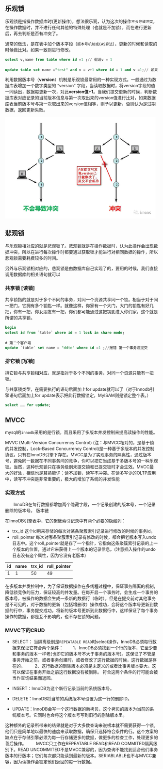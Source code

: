 ## 乐观锁

乐观锁是指操作数据库时(更新操作)，想法很乐观，认为这次的操作`不会导致冲突`，在操作数据时，并不进行任何其他的特殊处理（也就是不加锁），而在进行更新后，再去判断是否有冲突了。

通常的做法，是在表中加个版本字段（`版本号机制或CAS算法`），更新的时候和读取的时候做比对。如果一致则进行修改。

```sql
select v,name from table where id =1 ;// 假设v = 1

update table set name ="test" and v = v+1 where id = 1 and v =1;// 如果v之前有过修改，则此次修改失败。
```

利用数据版本号（**version**）机制是乐观锁最常用的一种实现方式。一般通过为数据库表增加一个数字类型的 “version” 字段，当读取数据时，将version字段的值一同读出，数据每更新一次，对此**version值+1**。当我们提交更新的时候，判断数据库表对应记录的当前版本信息与第一次取出来的version值进行比对，如果数据库表当前版本号与第一次取出来的version值相等，则予以更新，否则认为是过期数据，返回更新失败。

<img src=".img/4461377-d7472568e615e335.png" alt="img" style="zoom:67%;" />

## 悲观锁

与乐观锁相对应的就是悲观锁了。悲观锁就是在操作数据时，认为此操作会出现数据冲突，所以在进行每次操作时都要通过获取锁才能进行对相同数据的操作，所以悲观锁需要耗费较多的时间。

另外与乐观锁相对应的，悲观锁是由数据库自己实现了的，要用的时候，我们直接调用数据库的相关语句就可以

### 共享锁 [读锁]

共享锁指的就是对于多个不同的事务，对同一个资源共享同一个锁。相当于对于同一把门，它拥有多个钥匙一样。就像这样，你家有一个大门，大门的钥匙有好几把，你有一把，你女朋友有一把，你们都可能通过这把钥匙进入你们家，这个就是所谓的共享锁。

```sql
begin
select id from `table` where id = 1 lock in share mode;

# 第二个客户端
update `table` set name = "ddte" where id =1 ;//报错 第一个事务没提交
```

### 排它锁 [写锁]

排它锁与共享锁相对应，就是指对于多个不同的事务，对同一个资源只能有一把锁。

与共享锁类型，在需要执行的语句后面加上for update就可以了（对于Innodb引擎语句后面加上for update表示把此行数据锁定，MyISAM则是锁定整个表。）

```sql
select …… for update;
```

## MVCC

mysql的`innodb`采用的是行锁，而且采用了多版本并发控制来提高读操作的性能。

MVVC (Multi-Version Concurrency Control) (注：与MVCC相对的，是基于锁的并发控制，Lock-Based Concurrency Control)是一种基于多版本的并发控制协议，只有在InnoDB引擎下存在。MVCC是为了实现事务的隔离性，通过版本号，避免同一数据在不同事务间的竞争，你可以把它当成基于多版本号的一种乐观锁。当然，这种乐观锁只在事务级别未提交锁和已提交锁时才会生效。MVCC最大的好处，相信也是耳熟能详：读不加锁，读写不冲突。在读多写少的OLTP应用中，读写不冲突是非常重要的，极大的增加了系统的并发性能

### 实现方式

　　InnoDB在每行数据都增加两个隐藏字段，一个记录创建的版本号，一个记录删除的版本号。
版本链

在InnoDB引擎表中，它的聚簇索引记录中有两个必要的隐藏列：

- trx_id
  这个id用来存储的每次对某条聚簇索引记录进行修改的时候的事务id。
- roll_pointer
  每次对哪条聚簇索引记录有修改的时候，都会把老版本写入undo日志中。这个roll_pointer就是存了一个指针，它指向这条聚簇索引记录的上一个版本的位置，通过它来获得上一个版本的记录信息。(注意插入操作的undo日志没有这个属性，因为它没有老版本) 

| id   | name | trx_id | roll_pointer |
| ---- | ---- | ------ | ------------ |
| 1    | 1    | 50     | 49           |
|      |      |        |              |

在多版本并发控制中，为了保证数据操作在多线程过程中，保证事务隔离的机制，降低锁竞争的压力，保证较高的并发量。在每开启一个事务时，会生成一个事务的版本号，被操作的数据会生成一条新的数据行（临时），但是在提交前对其他事务是不可见的，对于数据的更新（包括增删改）操作成功，会将这个版本号更新到数据的行中，事务提交成功，将新的版本号更新到此数据行中，这样保证了每个事务操作的数据，都是互不影响的，也不存在锁的问题。

### MVVC下的CRUD

- SELECT：
  当隔离级别是`REPEATABLE READ`时select操作，InnoDB必须每行数据来保证它符合两个条件：
  　　1、InnoDB必须找到一个行的版本，它至少要和事务的版本一样老(也即它的版本号不大于事务的版本号)。这保证了不管是事务开始之前，或者事务创建时，或者修改了这行数据的时候，这行数据是存在的。
  　　2、这行数据的删除版本必须是未定义的或者比事务版本要大。这可以保证在事务开始之前这行数据没有被删除。
  符合这两个条件的行可能会被当作查询结果而返回。


- INSERT：InnoDB为这个新行记录当前的系统版本号。

- DELETE：InnoDB将当前的系统版本号设置为这一行的删除ID。
- UPDATE：InnoDB会写一个这行数据的新拷贝，这个拷贝的版本为当前的系统版本号。它同时也会将这个版本号写到旧行的删除版本里。

这种额外的记录所带来的结果就是对于大多数查询来说根本就不需要获得一个锁。他们只是简单地以最快的速度来读取数据，确保只选择符合条件的行。这个方案的缺点在于存储引擎必须为每一行存储更多的数据，做更多的检查工作，处理更多的善后操作。
　　MVCC只工作在REPEATABLE READ和READ COMMITED隔离级别下。READ UNCOMMITED不是MVCC兼容的，因为查询不能找到适合他们事务版本的行版本；它们每次都只能读到最新的版本。SERIABLABLE也不与MVCC兼容，因为读操作会锁定他们返回的每一行数据。